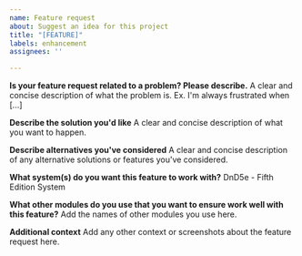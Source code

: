 ```yaml
---
name: Feature request
about: Suggest an idea for this project
title: "[FEATURE]"
labels: enhancement
assignees: ''

---
```


**Is your feature request related to a problem? Please describe.**
A clear and concise description of what the problem is. Ex. I'm always frustrated when [...]

**Describe the solution you'd like**
A clear and concise description of what you want to happen.

**Describe alternatives you've considered**
A clear and concise description of any alternative solutions or features you've considered.

**What system(s) do you want this feature to work with?**
DnD5e - Fifth Edition System

**What other modules do you use that you want to ensure work well with this feature?**
Add the names of other modules you use here.

**Additional context**
Add any other context or screenshots about the feature request here.
